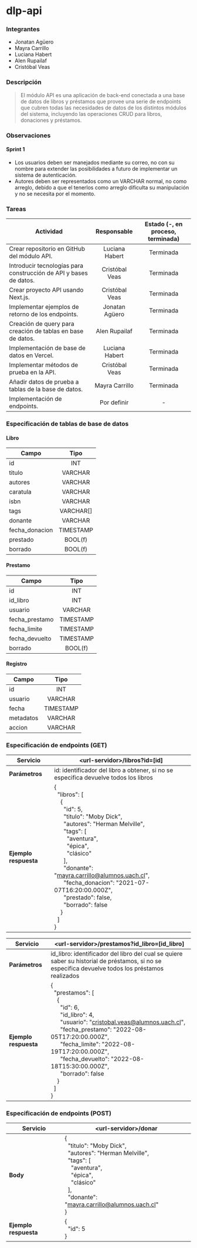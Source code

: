 # dlp-api

### Integrantes
- Jonatan Agüero
- Mayra Carrillo
- Luciana Habert
- Alen Rupailaf
- Cristóbal Veas

### Descripción
> El módulo API es una aplicación de back-end conectada a una base de datos de libros y préstamos que provee una serie de endpoints que cubren todas las necesidades de datos de los distintos módulos del sistema, incluyendo las operaciones CRUD para libros, donaciones y préstamos.

### Observaciones
#### Sprint 1
- Los usuarios deben ser manejados mediante su correo, no con su nombre para extender las posibilidades a futuro de implementar un sistema de autenticación.
- Autores deben ser representados como un VARCHAR normal, no como arreglo, debido a que el tenerlos como arreglo dificulta su manipulación y no se necesita por el momento.

### Tareas

| Actividad                                                         | Responsable           | Estado (-, en proceso, terminada) |
| ----------------------------------------------------------------- |:---------------------:|:---------------------------------:|
| Crear repositorio en GitHub del módulo API.                       | Luciana Habert        | Terminada                         |
| Introducir tecnologías para construcción de API y bases de datos. | Cristóbal Veas        | Terminada                         |
| Crear proyecto API usando Next.js.                                | Cristóbal Veas        | Terminada                         |
| Implementar ejemplos de retorno de los endpoints.                 | Jonatan Agüero        | Terminada                         |
| Creación de query para creación de tablas en base de datos.       | Alen Rupailaf         | Terminada                         |
| Implementación de base de datos en Vercel.                        | Luciana Habert        | Terminada                         |
| Implementar métodos de prueba en la API.                          | Cristóbal Veas        | Terminada                         |
| Añadir datos de prueba a tablas de la base de datos.              | Mayra Carrillo        | Terminada                         |
| Implementación de endpoints.                                      | Por definir           | -                                 |

### Especificación de tablas de base de datos

#### Libro

| Campo                             | Tipo           |
----------------------------------- |:---------------------:|
| id                      | INT      |
|titulo                   | VARCHAR   |
| autores                 | VARCHAR       |
| caratula                | VARCHAR        |
| isbn | VARCHAR | 
| tags                      | VARCHAR[]        |
| donante                 | VARCHAR        |
| fecha_donacion               | TIMESTAMP         |
| prestado                   | BOOL(f)    |
| borrado                   | BOOL(f)    |

#### Prestamo

| Campo                             | Tipo           |
----------------------------------- |:---------------------:|
| id                      | INT      |
| id_libro                   | INT   |
| usuario                     | VARCHAR       |
| fecha_prestamo                 | TIMESTAMP    |
| fecha_limite                   | TIMESTAMP   |
| fecha_devuelto                 | TIMESTAMP    |
| borrado                   | BOOL(f)    |

#### Registro

| Campo                             | Tipo           |
----------------------------------- |:---------------------:|
| id                      | INT      |
| usuario                     | VARCHAR       |
| fecha                | TIMESTAMP    |
| metadatos                   | VARCHAR    |
| accion                   | VARCHAR    |

### Especificación de endpoints (GET)

|**Servicio**| \<url-servidor\>/libros?id=[id] |
|----------------------------------- | --- |
|**Parámetros**| id: identificador del libro a obtener, si no se especifica devuelve todos los libros |
|**Ejemplo respuesta**| {<br>&nbsp;&nbsp;"libros": [<br>&nbsp;&nbsp;&nbsp;&nbsp;{<br>&nbsp;&nbsp;&nbsp;&nbsp;&nbsp;&nbsp;"id": 5,<br>&nbsp;&nbsp;&nbsp;&nbsp;&nbsp;&nbsp;"titulo": "Moby Dick",<br>&nbsp;&nbsp;&nbsp;&nbsp;&nbsp;&nbsp;"autores": "Herman Melville",<br>&nbsp;&nbsp;&nbsp;&nbsp;&nbsp;&nbsp;"tags": [<br>&nbsp;&nbsp;&nbsp;&nbsp;&nbsp;&nbsp;&nbsp;&nbsp;"aventura",<br>&nbsp;&nbsp;&nbsp;&nbsp;&nbsp;&nbsp;&nbsp;&nbsp;"épica",<br>&nbsp;&nbsp;&nbsp;&nbsp;&nbsp;&nbsp;&nbsp;&nbsp;"clásico"<br>&nbsp;&nbsp;&nbsp;&nbsp;&nbsp;&nbsp;],<br>&nbsp;&nbsp;&nbsp;&nbsp;&nbsp;&nbsp;"donante": "mayra.carrillo@alumnos.uach.cl",<br>&nbsp;&nbsp;&nbsp;&nbsp;&nbsp;&nbsp;"fecha_donacion": "2021-07-07T16:20:00.000Z",<br>&nbsp;&nbsp;&nbsp;&nbsp;&nbsp;&nbsp;"prestado": false,<br>&nbsp;&nbsp;&nbsp;&nbsp;&nbsp;&nbsp;"borrado": false<br>&nbsp;&nbsp;&nbsp;&nbsp;}<br>&nbsp;&nbsp;]<br>}|

|**Servicio**| \<url-servidor\>/prestamos?id_libro=[id_libro] |
|----------------------------------- | --- |
|**Parámetros**| id_libro: identificador del libro del cual se quiere saber su historial de préstamos, si no se especifica devuelve todos los préstamos realizados |
|**Ejemplo respuesta**| {<br>&nbsp;&nbsp;"prestamos": [<br>&nbsp;&nbsp;&nbsp;&nbsp;{<br>&nbsp;&nbsp;&nbsp;&nbsp;&nbsp;&nbsp;"id": 6,<br>&nbsp;&nbsp;&nbsp;&nbsp;&nbsp;&nbsp;"id_libro": 4,<br>&nbsp;&nbsp;&nbsp;&nbsp;&nbsp;&nbsp;"usuario": "cristobal.veas@alumnos.uach.cl",<br>&nbsp;&nbsp;&nbsp;&nbsp;&nbsp;&nbsp;"fecha_prestamo": "2022-08-05T17:20:00.000Z",<br>&nbsp;&nbsp;&nbsp;&nbsp;&nbsp;&nbsp;"fecha_limite": "2022-08-19T17:20:00.000Z",<br>&nbsp;&nbsp;&nbsp;&nbsp;&nbsp;&nbsp;"fecha_devuelto": "2022-08-18T15:30:00.000Z",<br>&nbsp;&nbsp;&nbsp;&nbsp;&nbsp;&nbsp;"borrado": false<br>&nbsp;&nbsp;&nbsp;&nbsp;}<br>&nbsp;&nbsp;]<br>}

### Especificación de endpoints (POST)
|**Servicio**| \<url-servidor\>/donar| 
|----------------------------------- | --- |
|**Body** | {<br>&nbsp;&nbsp;"titulo": "Moby Dick",<br>&nbsp;&nbsp;"autores": "Herman Melville",<br>&nbsp;&nbsp;"tags": [<br>&nbsp;&nbsp;&nbsp;&nbsp;"aventura",<br>&nbsp;&nbsp;&nbsp;&nbsp;"épica",<br>&nbsp;&nbsp;&nbsp;&nbsp;"clásico"<br>&nbsp;&nbsp;],<br>&nbsp;&nbsp;"donante": "mayra.carrillo@alumnos.uach.cl"<br>} |
|**Ejemplo respuesta**|{<br>&nbsp;&nbsp;"id": 5<br>} |





